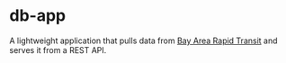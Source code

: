# db-app

A lightweight application that pulls data from [Bay Area Rapid Transit](http://api.bart.gov/docs/overview/index.aspx) and serves it from a REST API. 

